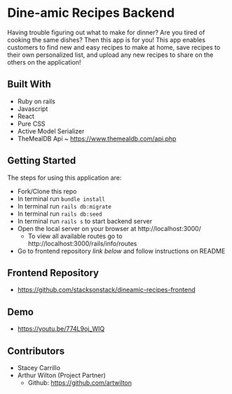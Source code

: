 # Dine-amic Recipes Backend
Having trouble figuring out what to make for dinner? Are you tired of cooking the same dishes? Then this app is for you! This app enables customers to find new and easy recipes to make at home, save recipes to their own personalized list, and upload any new recipes to share on the others on the application!

## Built With
- Ruby on rails
- Javascript
- React 
- Pure CSS
- Active Model Serializer
- TheMealDB Api ~ https://www.themealdb.com/api.php

## Getting Started
The steps for using this application are: 
- Fork/Clone this repo
- In terminal run `bundle install`
- In terminal run `rails db:migrate`
- In terminal run `rails db:seed`
- In terminal run `rails s` to start backend server
- Open the local server on your browser at http://localhost:3000/
    - To view all available routes go to http://localhost:3000/rails/info/routes
- Go to frontend repository *link below* and follow instructions on README

## Frontend Repository
- https://github.com/stacksonstack/dineamic-recipes-frontend

## Demo
- https://youtu.be/774L9oj_WIQ

## Contributors
- Stacey Carrillo
- Arthur Wilton (Project Partner)
  - Github: https://github.com/artwilton

